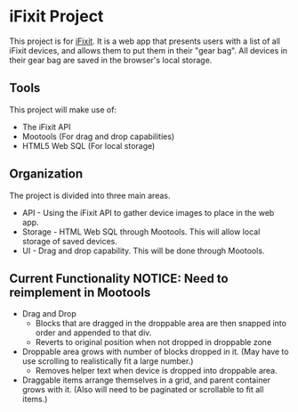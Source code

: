 # iFixit Project

This project is for [iFixit](http://ifixit.com). It is a web app that presents users with a list of all iFixit devices, and allows them to put them in their "gear bag". All devices in their gear bag are saved in the browser's local storage.

## Tools

This project will make use of:

*  The iFixit API
*  Mootools (For drag and drop capabilities)
*  HTML5 Web SQL (For local storage)

## Organization

The project is divided into three main areas.

*  API - Using the iFixit API to gather device images to place in the web app.
*  Storage - HTML Web SQL through Mootools. This will allow local storage of saved devices.
*  UI - Drag and drop capability. This will be done through Mootools.

## Current Functionality **NOTICE:** Need to reimplement in Mootools

*  Drag and Drop
   *  Blocks that are dragged in the droppable area are then snapped into order and appended to that div.
   *  Reverts to original position when not dropped in droppable zone
*  Droppable area grows with number of blocks dropped in it. (May have to use scrolling to realistically fit a large number.)
   *  Removes helper text when device is dropped into droppable area.
*  Draggable items arrange themselves in a grid, and parent container grows with it. (Also will need to be paginated or scrollable to fit all items.)

